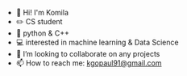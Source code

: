 - 👋 Hi! I'm Komila
- ✏️ CS student
- 🌱 python & C++ 
- 💻 interested in machine learning & Data Science
- 💞️ I’m looking to collaborate on any projects 
- 📫 How to reach me: kgopaul91@gmail.com

<!---
komilacyber/komilacyber is a ✨ special ✨ repository because its `README.md` (this file) appears on your GitHub profile.
You can click the Preview link to take a look at your changes.
--->
